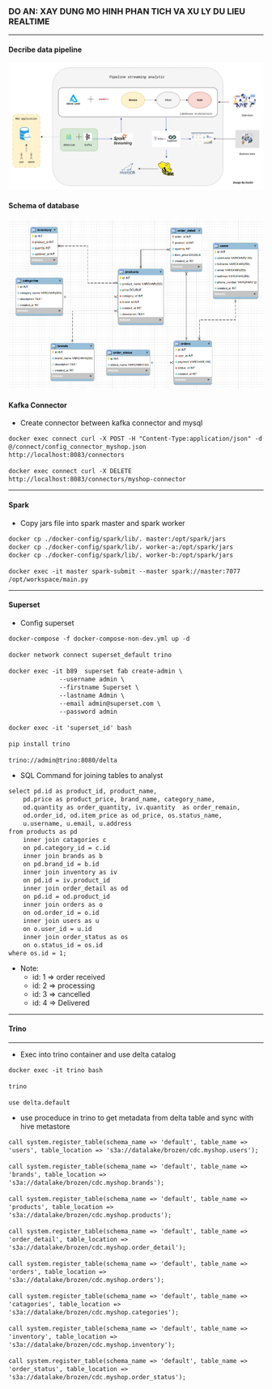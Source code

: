 ### DO AN: XAY DUNG MO HINH PHAN TICH VA XU LY DU LIEU REALTIME
---
#### Decribe data pipeline
![Data Pipeline](./images/pipeline.png)
#### Schema of database
![Schema of database](./images/schema.png)
#### Kafka Connector
- Create connector between kafka connector and mysql
```
docker exec connect curl -X POST -H "Content-Type:application/json" -d @/connect/config_connector_myshop.json http://localhost:8083/connectors

docker exec connect curl -X DELETE http://localhost:8083/connectors/myshop-connector
```
---
#### Spark
- Copy jars file into spark master and spark worker
```
docker cp ./docker-config/spark/lib/. master:/opt/spark/jars
docker cp ./docker-config/spark/lib/. worker-a:/opt/spark/jars
docker cp ./docker-config/spark/lib/. worker-b:/opt/spark/jars

docker exec -it master spark-submit --master spark://master:7077 /opt/workspace/main.py
```
---
#### Superset
- Config superset
```
docker-compose -f docker-compose-non-dev.yml up -d

docker network connect superset_default trino

docker exec -it b89  superset fab create-admin \
              --username admin \
              --firstname Superset \
              --lastname Admin \
              --email admin@superset.com \
              --password admin

docker exec -it 'superset_id' bash

pip install trino

trino://admin@trino:8080/delta
```
- SQL Command for joining tables to analyst
```
select pd.id as product_id, product_name,
    pd.price as product_price, brand_name, category_name,
    od.quantity as order_quantity, iv.quantity  as order_remain,
    od.order_id, od.item_price as od_price, os.status_name,
    u.username, u.email, u.address
from products as pd
    inner join catagories c
    on pd.category_id = c.id
    inner join brands as b
    on pd.brand_id = b.id
    inner join inventory as iv
    on pd.id = iv.product_id
    inner join order_detail as od
    on pd.id = od.product_id
    inner join orders as o
    on od.order_id = o.id
    inner join users as u
    on o.user_id = u.id
    inner join order_status as os
    on o.status_id = os.id
where os.id = 1;
```
- Note:
   - id: 1 => order received
   - id: 2 => processing
   - id: 3 => cancelled
   - id: 4 => Delivered
---
#### Trino
---
- Exec into trino container and use delta catalog
```
docker exec -it trino bash

trino

use delta.default
```
- use proceduce in trino to get metadata from delta table and sync with hive metastore
```
call system.register_table(schema_name => 'default', table_name => 'users', table_location => 's3a://datalake/brozen/cdc.myshop.users');

call system.register_table(schema_name => 'default', table_name => 'brands', table_location => 's3a://datalake/brozen/cdc.myshop.brands');

call system.register_table(schema_name => 'default', table_name => 'products', table_location => 's3a://datalake/brozen/cdc.myshop.products');

call system.register_table(schema_name => 'default', table_name => 'order_detail', table_location => 's3a://datalake/brozen/cdc.myshop.order_detail');

call system.register_table(schema_name => 'default', table_name => 'orders', table_location => 's3a://datalake/brozen/cdc.myshop.orders');

call system.register_table(schema_name => 'default', table_name => 'catagories', table_location => 's3a://datalake/brozen/cdc.myshop.categories');

call system.register_table(schema_name => 'default', table_name => 'inventory', table_location => 's3a://datalake/brozen/cdc.myshop.inventory');

call system.register_table(schema_name => 'default', table_name => 'order_status', table_location => 's3a://datalake/brozen/cdc.myshop.order_status');
```
